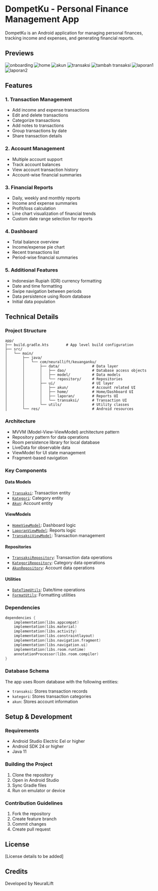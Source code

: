 # DompetKu - Personal Finance Management App

DompetKu is an Android application for managing personal finances, tracking income and expenses, and generating financial reports.

## Previews

<p>
    <img src='./github/onboarding.png' alt='onboarding'>
    <img src='./github/home.png' alt='home'>
    <img src='./github/akun.png' alt='akun'>
    <img src='./github/transaksi.png' alt='transaksi'>
    <img src='./github/tambah_transaksi.png' alt='tambah transaksi'>
    <img src='./github/laporan1.png' alt='laporan1'>
    <img src='./github/laporan2.png' alt='laporan2'>
</p>

## Features

### 1. Transaction Management

- Add income and expense transactions
- Edit and delete transactions
- Categorize transactions
- Add notes to transactions
- Group transactions by date
- Share transaction details

### 2. Account Management

- Multiple account support
- Track account balances
- View account transaction history
- Account-wise financial summaries

### 3. Financial Reports

- Daily, weekly and monthly reports
- Income and expense summaries
- Profit/loss calculation
- Line chart visualization of financial trends
- Custom date range selection for reports

### 4. Dashboard

- Total balance overview
- Income/expense pie chart
- Recent transactions list
- Period-wise financial summaries

### 5. Additional Features

- Indonesian Rupiah (IDR) currency formatting
- Date and time formatting
- Swipe navigation between periods
- Data persistence using Room database
- Initial data population

## Technical Details

### Project Structure

```
app/
├── build.gradle.kts        # App level build configuration
├── src/
│   └── main/
│       ├── java/
│       │   └── com/neurallift/keuanganku/
│       │       ├── data/               # Data layer
│       │       │   ├── dao/            # Database access objects
│       │       │   ├── model/          # Data models
│       │       │   └── repository/     # Repositories
│       │       ├── ui/                 # UI layer
│       │       │   ├── akun/           # Account related UI
│       │       │   ├── home/           # Home/Dashboard UI
│       │       │   ├── laporan/        # Reports UI
│       │       │   └── transaksi/      # Transaction UI
│       │       └── utils/              # Utility classes
│       └── res/                        # Android resources
```

### Architecture

- MVVM (Model-View-ViewModel) architecture pattern
- Repository pattern for data operations
- Room persistence library for local database
- LiveData for observable data
- ViewModel for UI state management
- Fragment-based navigation

### Key Components

#### Data Models

- [`Transaksi`](app/src/main/java/com/neurallift/keuanganku/data/model/Transaksi.java): Transaction entity
- [`Kategori`](app/src/main/java/com/neurallift/keuanganku/data/model/Kategori.java): Category entity
- [`Akun`](app/src/main/java/com/neurallift/keuanganku/data/model/Akun.java): Account entity

#### ViewModels

- [`HomeViewModel`](app/src/main/java/com/neurallift/keuanganku/ui/home/HomeViewModel.java): Dashboard logic
- [`LaporanViewModel`](app/src/main/java/com/neurallift/keuanganku/ui/laporan/LaporanViewModel.java): Reports logic
- [`TransaksiViewModel`](app/src/main/java/com/neurallift/keuanganku/ui/transaksi/viewmodel/TransaksiViewModel.java): Transaction management

#### Repositories

- [`TransaksiRepository`](app/src/main/java/com/neurallift/keuanganku/data/repository/TransaksiRepository.java): Transaction data operations
- [`KategoriRepository`](app/src/main/java/com/neurallift/keuanganku/data/repository/KategoriRepository.java): Category data operations
- [`AkunRepository`](app/src/main/java/com/neurallift/keuanganku/data/repository/AkunRepository.java): Account data operations

#### Utilities

- [`DateTimeUtils`](app/src/main/java/com/neurallift/keuanganku/utils/DateTimeUtils.java): Date/time operations
- [`FormatUtils`](app/src/main/java/com/neurallift/keuanganku/utils/FormatUtils.java): Formatting utilities

### Dependencies

```kotlin
dependencies {
    implementation(libs.appcompat)
    implementation(libs.material)
    implementation(libs.activity)
    implementation(libs.constraintlayout)
    implementation(libs.navigation.fragment)
    implementation(libs.navigation.ui)
    implementation(libs.room.runtime)
    annotationProcessor(libs.room.compiler)
}
```

### Database Schema

The app uses Room database with the following entities:

- `transaksi`: Stores transaction records
- `kategori`: Stores transaction categories
- `akun`: Stores account information

## Setup & Development

### Requirements

- Android Studio Electric Eel or higher
- Android SDK 24 or higher
- Java 11

### Building the Project

1. Clone the repository
2. Open in Android Studio
3. Sync Gradle files
4. Run on emulator or device

### Contribution Guidelines

1. Fork the repository
2. Create feature branch
3. Commit changes
4. Create pull request

## License

[License details to be added]

## Credits

Developed by NeuralLift
